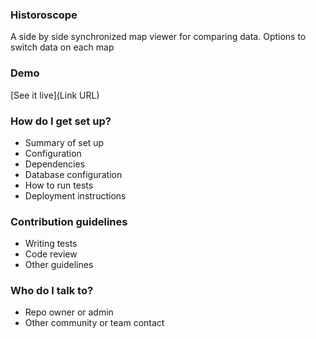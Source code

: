 ### Historoscope ###

A side by side synchronized map viewer for comparing data. Options to switch data on each map

### Demo ###

[See it live](Link URL)

### How do I get set up? ###

* Summary of set up
* Configuration
* Dependencies
* Database configuration
* How to run tests
* Deployment instructions

### Contribution guidelines ###

* Writing tests
* Code review
* Other guidelines

### Who do I talk to? ###

* Repo owner or admin
* Other community or team contact